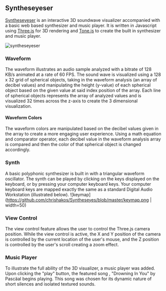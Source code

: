 ## Syntheseyeser

[Syntheseyeser](http://chrishakos.com/syntheseyeser/) is an interactive 3D soundwave visualizer accompanied with a basic web based synthesizer and music player. It is written in Javascript using [Three.js](https://github.com/mrdoob/three.js) for 3D rendering and [Tone.js](https://github.com/Tonejs/Tone.js/) to create the built in synthesizer and music player.

![syntheseyeser](https://github.com/chrishakos/Syntheseyes/blob/master/syntheseyeser.jpg)


### Waveform

The waveform illustrates an audio sample analyzed with a bitrate of 128 KB/s animated at a rate of 60 FPS. The sound wave is visualized using a 128 x 32 grid of spherical objects, taking in the waveform analysis (an array of decibel values) and manipulating the height (y-value) of each spherical object based on the given value at said index position of the array. Each line of spherical objects represents the array of analyzed values and is visualized 32 times across the z-axis to create the 3 dimensional visualization.

#### Waveform Colors

The waveform colors are manipulated based on the decibel values given in the array to create a more engaging user experience. Using a math equation and comparator operator, each decibel value in the waveform analysis array is compared and then the color of that spherical object is changed accordingly.

### Synth

A basic polyphonic synthesizer is built in with a triangular waveform oscillator. The synth can be played by clicking on the keys displayed on the keyboard, or by pressing your computer keyboard keys. Your computer keyboard keys are mapped exactly the same as a standard Digital Audio Workstation (illustrated below).
![keymap](https://github.com/chrishakos/Syntheseyes/blob/master/keymap.png | width=50)


### View Control

The view control feature allows the user to control the Three.js camera position. While the view control is active, the X and Y position of the camera is controlled by the current location of the user's mouse, and the Z position is controlled by the user's scroll creating a zoom effect.

### Music Player

To illustrate the full ability of the 3D visualizer, a music player was added. Upon clicking the "play" button, the featured song , "Drowning In You" by Pascäal begins playing. This song was chosen for its dynamic nature of short silences and isolated textured sounds.
